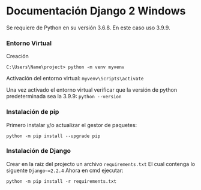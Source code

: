 # Documentación Django 2 Windows
Se requiere de Python en su versión 3.6.8. En este caso uso 3.9.9.

### Entorno Virtual
Creación
```
C:\Users\Name\project> python -m venv myvenv
```
Activación del entorno virtual: ```myvenv\Scripts\activate```

Una vez activado el entorno virtual verificar que la versión de python predeterminada sea la 3.9.9: ```python --version```

### Instalación de pip
Primero instalar y/o actualizar el gestor de paquetes:
```
python -m pip install --upgrade pip
```
### Instalación de Django
Crear en la raiz del projecto un archivo ```requirements.txt```
El cual contenga lo siguente ```Django~=2.2.4```
Ahora en cmd ejecutar:
```
python -m pip install -r requirements.txt
```